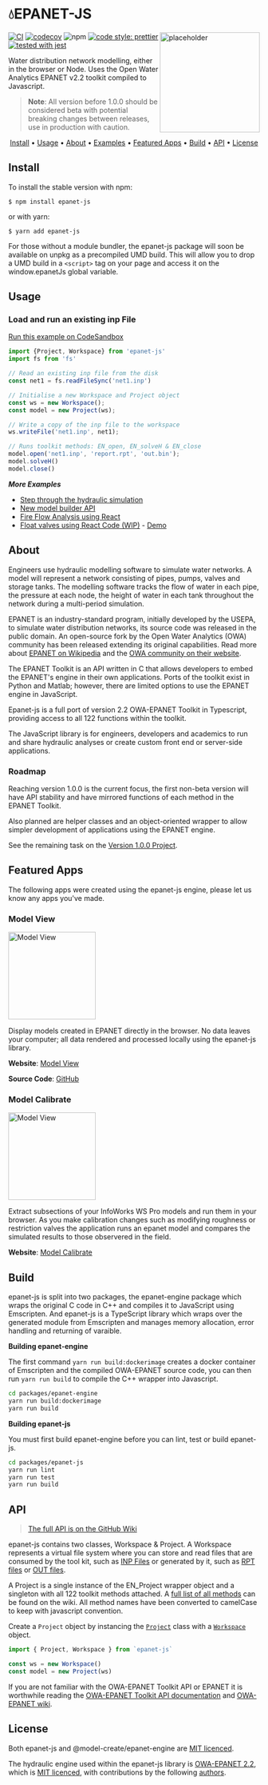 # 💧EPANET-JS

<img src="https://app.modelcreate.com/images/auth.jpg" alt="placeholder" height="200" align="right"/>

[![CI](https://github.com/modelcreate/epanet-js/workflows/CI/badge.svg)](https://github.com/modelcreate/epanet-js/actions?query=workflow%3ACI) [![codecov](https://codecov.io/gh/modelcreate/epanet-js/branch/master/graph/badge.svg)](https://codecov.io/gh/modelcreate/epanet-js) ![npm](https://img.shields.io/npm/v/epanet-js) [![code style: prettier](https://img.shields.io/badge/code_style-prettier-ff69b4.svg)](https://github.com/prettier/prettier) [![tested with jest](https://img.shields.io/badge/tested_with-jest-99424f.svg)](https://github.com/facebook/jest)



Water distribution network modelling, either in the browser or Node. Uses the Open Water Analytics EPANET v2.2 toolkit compiled to Javascript.

> **Note**: All version before 1.0.0 should be considered beta with potential breaking changes between releases, use in production with caution.

<p align="center">
  <a href="#install">Install</a> •
  <a href="#usage">Usage</a> •
  <a href="#about">About</a> •
  <a href="https://github.com/modelcreate/epanet-js/wiki/Examples">Examples</a> •
  <a href="#featured-apps">Featured Apps</a> •
  <a href="#build">Build</a> •
  <a href="#api">API</a> •
  <a href="#license">License</a>
</p>


## Install
To install the stable version with npm:

```
$ npm install epanet-js
```

or with yarn:

```
$ yarn add epanet-js
```

For those without a module bundler, the epanet-js package will soon be available on unpkg as a precompiled UMD build. This will allow you to drop a UMD build in a `<script>` tag on your page and access it on the window.epanetJs global variable.


## Usage
### Load and run an existing inp File

[Run this example on CodeSandbox](https://codesandbox.io/embed/musing-chandrasekhar-7tp1y?fontsize=14&hidenavigation=1&module=%2Fsrc%2Findex.js&theme=dark)

```js
import {Project, Workspace} from 'epanet-js'
import fs from 'fs'

// Read an existing inp file from the disk
const net1 = fs.readFileSync('net1.inp')

// Initialise a new Workspace and Project object
const ws = new Workspace();
const model = new Project(ws);

// Write a copy of the inp file to the workspace
ws.writeFile('net1.inp', net1);

// Runs toolkit methods: EN_open, EN_solveH & EN_close
model.open('net1.inp', 'report.rpt', 'out.bin');
model.solveH()
model.close()
```



***More Examples***

* [Step through the hydraulic simulation](https://github.com/modelcreate/epanet-js/wiki/Examples#step-through-the-hydraulic-simulation)
* [New model builder API](https://github.com/modelcreate/epanet-js/wiki/Examples#new-model-builder-api)
* [Fire Flow Analysis using React](https://github.com/modelcreate/epanet-js/wiki/Examples#fire-flow-analysis---react-example)
* [Float valves using React Code (WIP)](https://github.com/modelcreate/epanet-js-float-valve-example) - [Demo](https://modelcreate.github.io/epanet-js-float-valve-example/)



## About

Engineers use hydraulic modelling software to simulate water networks. A model will represent a network consisting of pipes, pumps, valves and storage tanks. The modelling software tracks the flow of water in each pipe, the pressure at each node, the height of water in each tank throughout the network during a multi-period simulation. 

EPANET is an industry-standard program, initially developed by the USEPA, to simulate water distribution networks, its source code was released in the public domain. An open-source fork by the Open Water Analytics (OWA) community has been released extending its original capabilities. Read more about [EPANET on Wikipedia](https://en.wikipedia.org/wiki/EPANET) and the [OWA community on their website](http://wateranalytics.org/).

The EPANET Toolkit is an API written in C that allows developers to embed the EPANET's engine in their own applications. Ports of the toolkit exist in Python and Matlab; however, there are limited options to use the EPANET engine in JavaScript.

Epanet-js is a full port of version 2.2 OWA-EPANET Toolkit in Typescript, providing access to all 122 functions within the toolkit.

The JavaScript library is for engineers, developers and academics to run and share hydraulic analyses or create custom front end or server-side applications.



### Roadmap

Reaching version 1.0.0 is the current focus, the first non-beta version will have API stability and have mirrored functions of each method in the EPANET Toolkit.

Also planned are helper classes and an object-oriented wrapper to allow simpler development of applications using the EPANET engine.

See the remaining task on the [Version 1.0.0 Project](https://github.com/modelcreate/epanet-js/projects/1).


## Featured Apps

The following apps were created using the epanet-js engine, please let us know any apps you've made.

### Model View

<a href="https://view.modelcreate.com/"><img src="https://raw.githubusercontent.com/modelcreate/model-view/master/ModelViewPreview.gif" alt="Model View" height="175" align="center"/></a>

Display models created in EPANET directly in the browser. No data leaves your computer; all data rendered and processed locally using the epanet-js library.

**Website**: [Model View](https://view.modelcreate.com/)

**Source Code**: [GitHub](https://github.com/modelcreate/model-view)


### Model Calibrate

<a href="https://calibrate.modelcreate.com/"><img src="https://raw.githubusercontent.com/modelcreate/model-calibrate/master/img/app.png" alt="Model View" height="175" align="center"/></a>


Extract subsections of your InfoWorks WS Pro models and run them in your browser. As you make calibration changes such as modifying roughness or restriction valves the application runs an epanet model and compares the simulated results to those observered in the field.

**Website**: [Model Calibrate](https://calibrate.modelcreate.com/)


## Build

epanet-js is split into two packages, the epanet-engine package which wraps the original C code in C++ and compiles it to JavaScript using Emscripten. And epanet-js is a TypeScript library which wraps over the generated module from Emscripten and manages memory allocation, error handling and returning of varaible.

**Building epanet-engine**

The first command `yarn run build:dockerimage` creates a docker container of Emscripten and the compiled OWA-EPANET source code, you can then run `yarn run build` to compile the C++ wrapper into Javascript.

```sh
cd packages/epanet-engine
yarn run build:dockerimage
yarn run build
```

**Building epanet-js**

You must first build epanet-engine before you can lint, test or build epanet-js.

```sh
cd packages/epanet-js
yarn run lint
yarn run test
yarn run build
```

## API

> [The full API is on the GitHub Wiki](https://github.com/modelcreate/epanet-js/wiki/Project-Class)

epanet-js contains two classes, Workspace & Project. A Workspace represents a virtual file system where you can store and read files that are consumed by the tool kit, such as [INP Files](http://wateranalytics.org/EPANET/_inp_file.html) or generated by it, such as [RPT files](http://wateranalytics.org/EPANET/_rpt_file.html) or [OUT files](http://wateranalytics.org/EPANET/_out_file.html). 

A Project is a single instance of the EN_Project wrapper object and a singleton with all 122 toolkit methods attached. A [full list of all methods](https://github.com/modelcreate/epanet-js/wiki/Project-Class#class-methods) can be found on the wiki. All method names have been converted to camelCase to keep with javascript convention.


Create a `Project` object by instancing the <a href="https://github.com/modelcreate/epanet-js/wiki/Project-Class"><code>Project</code></a> class with a <a href="https://github.com/modelcreate/epanet-js/wiki/Workspace-Class"><code>Workspace</code></a>  object.

```javascript
import { Project, Workspace } from `epanet-js`

const ws = new Workspace()
const model = new Project(ws)
```


If you are not familiar with the OWA-EPANET Toolkit API or EPANET it is worthwhile reading the [OWA-EPANET Toolkit API documentation](http://wateranalytics.org/EPANET/) and [OWA-EPANET wiki](https://github.com/openwateranalytics/epanet/wiki).

## License
Both epanet-js and @model-create/epanet-engine are [MIT licenced](https://github.com/modelcreate/epanet-js/blob/master/LICENSE).

The hydraulic engine used within the epanet-js library is [OWA-EPANET 2.2](https://github.com/OpenWaterAnalytics/EPANET), which is [MIT licenced](https://github.com/OpenWaterAnalytics/EPANET/blob/dev/LICENSE), with contributions by the following [authors](https://github.com/OpenWaterAnalytics/EPANET/blob/dev/AUTHORS).

